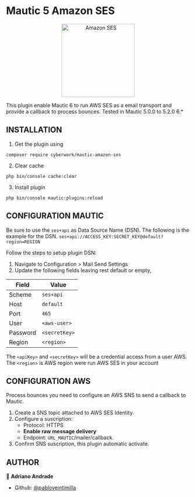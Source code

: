 # Mautic 5 Amazon SES

<p style="text-align: center;">
<img src="Assets/img/icon.png" alt="Amazon SES" width="200"/>
</p>

This plugin enable Mautic 6 to run AWS SES as a email transport and provide a callback to process bounces.
Tested in Mautic 5.0.0 to 5.2.0 6.*

## INSTALLATION

1. Get the plugin using

```
composer require cyberwork/mautic-amazon-ses
```

2. Clear cache

```
php bin/console cache:clear
```

3. Install plugin

```
php bin/console mautic:plugins:reload
```

## CONFIGURATION MAUTIC

Be sure to use the `ses+api` as Data Source Name (DSN).
The following is the example for the DSN.
`ses+api://ACCESS_KEY:SECRET_KEY@default?region=REGION`

Follow the steps to setup plugin DSN:

1. Navigate to Configuration > Mail Send Settings
2. Update the following fields leaving rest default or empty,

| Field    | Value         |
| -------- | ------------- |
| Scheme   | `ses+api`     |
| Host     | `default`     |
| Port     | `465`         |
| User     | `<aws-user>`  |
| Password | `<secretKey>` |
| Region   | `<region>`    |

The `<apiKey>` and `<secretKey>` will be a credential access from a user AWS.
The `<region>` is AWS region were run AWS SES in your account

## CONFIGURATION AWS

Process bounces you need to configure an AWS SNS to send a callback to Mautic.

1. Create a SNS topic attached to AWS SES Identity.
2. Configure a suscription:
   - Protocol: HTTPS
   - **Enable raw message delivery** 
   - Endpoint: `URL_MAUTIC`/mailer/callback.
4. Confirm SNS suscription, this plugin automatic activate.

## AUTHOR

👤 **Adriano Andrade**

- Github: [@pabloveintimilla](https://github.com/cyberwork)
